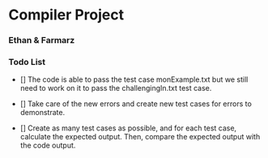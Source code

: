 # Compiler Project

### Ethan & Farmarz

### Todo List

- [] The code is able to pass the test case monExample.txt but we still need to work on it to pass the challengingIn.txt test case.

- [] Take care of the new errors and create new test cases for errors to demonstrate.

- [] Create as many test cases as possible, and for each test case, calculate the expected output. Then, compare the expected output with the code output.
